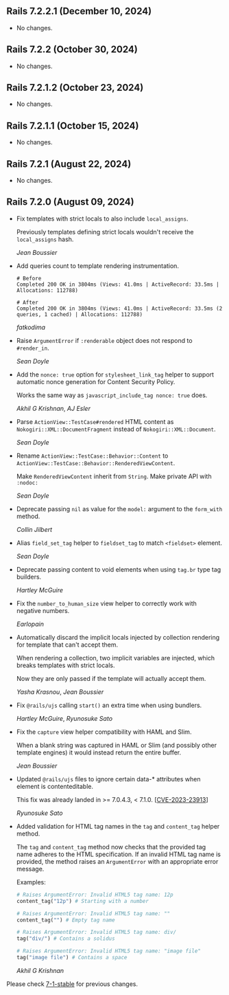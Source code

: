 ## Rails 7.2.2.1 (December 10, 2024) ##

*   No changes.


## Rails 7.2.2 (October 30, 2024) ##

*   No changes.


## Rails 7.2.1.2 (October 23, 2024) ##

*   No changes.


## Rails 7.2.1.1 (October 15, 2024) ##

*   No changes.


## Rails 7.2.1 (August 22, 2024) ##

*   No changes.


## Rails 7.2.0 (August 09, 2024) ##

*   Fix templates with strict locals to also include `local_assigns`.

    Previously templates defining strict locals wouldn't receive the `local_assigns`
    hash.

    *Jean Boussier*

*   Add queries count to template rendering instrumentation.

    ```
    # Before
    Completed 200 OK in 3804ms (Views: 41.0ms | ActiveRecord: 33.5ms | Allocations: 112788)

    # After
    Completed 200 OK in 3804ms (Views: 41.0ms | ActiveRecord: 33.5ms (2 queries, 1 cached) | Allocations: 112788)
    ```

    *fatkodima*

*   Raise `ArgumentError` if `:renderable` object does not respond to `#render_in`.

    *Sean Doyle*

*   Add the `nonce: true` option for `stylesheet_link_tag` helper to support automatic nonce generation for Content Security Policy.

    Works the same way as `javascript_include_tag nonce: true` does.

    *Akhil G Krishnan*, *AJ Esler*

*   Parse `ActionView::TestCase#rendered` HTML content as `Nokogiri::XML::DocumentFragment` instead of `Nokogiri::XML::Document`.

    *Sean Doyle*

*   Rename `ActionView::TestCase::Behavior::Content` to `ActionView::TestCase::Behavior::RenderedViewContent`.

    Make `RenderedViewContent` inherit from `String`. Make private API with `:nodoc:`

    *Sean Doyle*

*   Deprecate passing `nil` as value for the `model:` argument to the `form_with` method.

    *Collin Jilbert*

*   Alias `field_set_tag` helper to `fieldset_tag` to match `<fieldset>` element.

    *Sean Doyle*

*   Deprecate passing content to void elements when using `tag.br` type tag builders.

    *Hartley McGuire*

*   Fix the `number_to_human_size` view helper to correctly work with negative numbers.

    *Earlopain*

*   Automatically discard the implicit locals injected by collection rendering for template that can't accept them.

    When rendering a collection, two implicit variables are injected, which breaks templates with strict locals.

    Now they are only passed if the template will actually accept them.

    *Yasha Krasnou*, *Jean Boussier*

*   Fix `@rails/ujs` calling `start()` an extra time when using bundlers.

    *Hartley McGuire*, *Ryunosuke Sato*

*   Fix the `capture` view helper compatibility with HAML and Slim.

    When a blank string was captured in HAML or Slim (and possibly other template engines)
    it would instead return the entire buffer.

    *Jean Boussier*

*   Updated `@rails/ujs` files to ignore certain data-* attributes when element is contenteditable.

    This fix was already landed in >= 7.0.4.3, < 7.1.0.
    [[CVE-2023-23913](https://github.com/advisories/GHSA-xp5h-f8jf-rc8q)]

    *Ryunosuke Sato*

*   Added validation for HTML tag names in the `tag` and `content_tag` helper method.

    The `tag` and `content_tag` method now checks that the provided tag name adheres to the HTML
    specification. If an invalid HTML tag name is provided, the method raises an `ArgumentError`
    with an appropriate error message.

    Examples:

    ```ruby
    # Raises ArgumentError: Invalid HTML5 tag name: 12p
    content_tag("12p") # Starting with a number

    # Raises ArgumentError: Invalid HTML5 tag name: ""
    content_tag("") # Empty tag name

    # Raises ArgumentError: Invalid HTML5 tag name: div/
    tag("div/") # Contains a solidus

    # Raises ArgumentError: Invalid HTML5 tag name: "image file"
    tag("image file") # Contains a space
    ```

    *Akhil G Krishnan*

Please check [7-1-stable](https://github.com/rails/rails/blob/7-1-stable/actionview/CHANGELOG.md) for previous changes.
